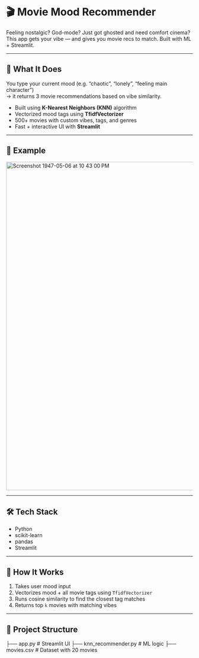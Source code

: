 # 🎬 Movie Mood Recommender

Feeling nostalgic? God-mode? Just got ghosted and need comfort cinema?  
This app gets your vibe — and gives you movie recs to match. Built with ML + Streamlit.  

---

## 🧠 What It Does

You type your current mood (e.g. “chaotic”, “lonely”, “feeling main character”)  
→ it returns 3 movie recommendations based on vibe similarity.

- Built using **K-Nearest Neighbors (KNN)** algorithm
- Vectorized mood tags using **TfidfVectorizer**
- 500+ movies with custom vibes, tags, and genres
- Fast + interactive UI with **Streamlit**

---

## 🎨 Example
 <img width="1708" height="887" alt="Screenshot 1947-05-06 at 10 43 00 PM" src="https://github.com/user-attachments/assets/0e746bc2-7a19-46ab-9a2a-72546ff900d0" />

---

## 🛠️ Tech Stack

- Python
- scikit-learn
- pandas
- Streamlit

---

## 🧩 How It Works

1. Takes user mood input
2. Vectorizes mood + all movie tags using `TfidfVectorizer`
3. Runs cosine similarity to find the closest tag matches
4. Returns top `k` movies with matching vibes

---

## 📁 Project Structure

├── app.py                # Streamlit UI
├── knn_recommender.py    # ML logic
├── movies.csv            # Dataset with 20 movies

